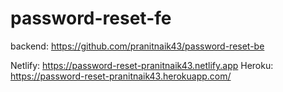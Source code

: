 # password-reset-fe

backend: https://github.com/pranitnaik43/password-reset-be

Netlify: https://password-reset-pranitnaik43.netlify.app 
Heroku: https://password-reset-pranitnaik43.herokuapp.com/
